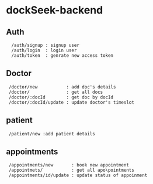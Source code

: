 # dockSeek-backend

## Auth
``` 
  /auth/signup : signup user 
  /auth/login  : login user
  /auth/token  : genrate new access token 
```
## Doctor
```
 /doctor/new           : add doc's details 
 /doctor/              : get all docs
 /doctor/:docId        : get doc by docId
 /doctor/:docId/update : update doctor's timeslot
 ```
 ## patient 
 ```
  /patient/new :add patient details
 ```
 ## appointments
 ```
  /appointments/new       : book new appointment
  /appointmets/           : get all apo\pointments
  /appointments/id/update : update status of appoinment
  ```
